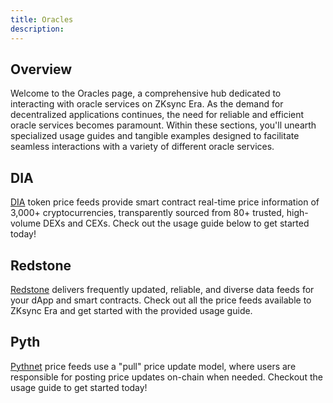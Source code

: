 ```yaml
---
title: Oracles
description:
---
```


## Overview

Welcome to the Oracles page, a comprehensive hub dedicated to interacting with oracle services
on ZKsync Era. As the demand for decentralized applications continues, the need for reliable
and efficient oracle services becomes paramount. Within these sections, you'll unearth
specialized usage guides and tangible examples designed to facilitate seamless interactions
with a variety of different oracle services.

## DIA

[DIA](https://docs.diadata.org/products/token-price-feeds) token price feeds provide smart
contract real-time price information of 3,000+ cryptocurrencies, transparently sourced from 80+
trusted, high-volume DEXs and CEXs. Check out the usage guide below to get started today!

## Redstone

[Redstone](https://docs.redstone.finance/docs/introduction) delivers frequently updated,
reliable, and diverse data feeds for your dApp and smart contracts. Check out all the price
feeds available to ZKsync Era and get started with the provided usage guide.

## Pyth

[Pythnet](https://docs.pyth.network/price-feeds) price feeds use a "pull"
price update model, where users are responsible for posting price updates on-chain when needed.
Checkout the usage guide to get started today!
